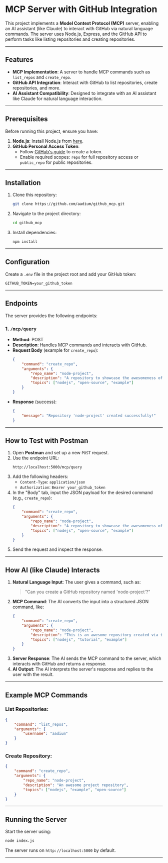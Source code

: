 # MCP Server with GitHub Integration

This project implements a **Model Context Protocol (MCP)** server, enabling an AI assistant (like Claude) to interact with GitHub via natural language commands. The server uses Node.js, Express, and the GitHub API to perform tasks like listing repositories and creating repositories.

---

## Features
- **MCP Implementation**: A server to handle MCP commands such as `list_repos` and `create_repo`.
- **GitHub API Integration**: Interact with GitHub to list repositories, create repositories, and more.
- **AI Assistant Compatibility**: Designed to integrate with an AI assistant like Claude for natural language interaction.

---

## Prerequisites
Before running this project, ensure you have:
1. **Node.js**: Install Node.js from [here](https://nodejs.org/).
2. **GitHub Personal Access Token**:
   - Follow [GitHub's guide](https://docs.github.com/en/rest/authentication/authenticating-to-the-rest-api) to create a token.
   - Enable required scopes: `repo` for full repository access or `public_repo` for public repositories.

---

## Installation
1. Clone this repository:
   ```bash
   git clone https://github.com/aadium/github_mcp.git
   ```
2. Navigate to the project directory:
   ```bash
   cd github_mcp
   ```
3. Install dependencies:
   ```bash
   npm install
   ```

---

## Configuration
Create a `.env` file in the project root and add your GitHub token:
   ```
   GITHUB_TOKEN=your_github_token
   ```

---

## Endpoints
The server provides the following endpoints:

### 1. `/mcp/query`
- **Method**: POST
- **Description**: Handles MCP commands and interacts with GitHub.
- **Request Body** (example for `create_repo`):
  ```json
  {
      "command": "create_repo",
      "arguments": {
          "repo_name": "node-project",
          "description": "A repository to showcase the awesomeness of Node.js projects.",
          "topics": ["nodejs", "open-source", "example"]
      }
  }
  ```
- **Response** (success):
  ```json
  {
      "message": "Repository 'node-project' created successfully!"
  }
  ```

---

## How to Test with Postman
1. Open **Postman** and set up a new `POST` request.
2. Use the endpoint URL:
   ```
   http://localhost:5000/mcp/query
   ```
3. Add the following headers:
   - `Content-Type`: `application/json`
   - `Authorization`: `Bearer your_github_token`
4. In the "Body" tab, input the JSON payload for the desired command (e.g., `create_repo`):
   ```json
   {
       "command": "create_repo",
       "arguments": {
           "repo_name": "node-project",
           "description": "A repository to showcase the awesomeness of Node.js projects.",
           "topics": ["nodejs", "open-source", "example"]
       }
   }
   ```
5. Send the request and inspect the response.

---

## How AI (like Claude) Interacts
1. **Natural Language Input**: The user gives a command, such as:
   > "Can you create a GitHub repository named 'node-project'?"
2. **MCP Command**: The AI converts the input into a structured JSON command, like:
   ```json
   {
       "command": "create_repo",
       "arguments": {
           "repo_name": "node-project",
           "description": "This is an awesome repository created via the MCP server.",
           "topics": ["nodejs", "tutorial", "example"]
       }
   }
   ```
3. **Server Response**: The AI sends the MCP command to the server, which interacts with GitHub and returns a response.
4. **AI Output**: The AI interprets the server's response and replies to the user with the result.

---

## Example MCP Commands
### List Repositories:
```json
{
    "command": "list_repos",
    "arguments": {
        "username": "aadium"
    }
}
```

### Create Repository:
```json
{
    "command": "create_repo",
    "arguments": {
        "repo_name": "node-project",
        "description": "An awesome project repository",
        "topics": ["nodejs", "example", "open-source"]
    }
}
```

---

## Running the Server
Start the server using:
```bash
node index.js
```
The server runs on `http://localhost:5000` by default.

---